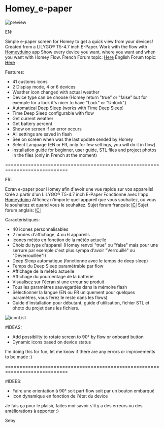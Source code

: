 # Homey_e-paper

![preview](https://user-images.githubusercontent.com/17813720/210804756-72a217c0-4635-45a9-98fc-5e2a97cf33e6.jpg)


EN:

Simple e-paper screen for Homey to get a quick view from your devices!
Created from a LILYGO® T5-4.7 inch E-Paper. 
Work with the flow with [Homeyduino]( https://homey.app/fr-fr/app/com.athom.homeyduino/Homeyduino/ ) app
Show every device you want, where you want and when you want with Homey Flow.
French Forum topic: [Here](https://community.homey.app/t/homeyduino-e-paper-pour-homey/74193)
English Forum topic: [Here](https://community.homey.app/t/homeyduino-e-paper-for-homey/74640)

Features:
- 41 customs icons
- 2 Display mode, 4 or 6 devices
- Weather icon changed with actual weather
- Device type can be choose (Homey return "true" or "false" but for exemple for a lock it's nicer to have "Lock" or "Unlock")
- Automatical Deep Sleep (works with Time Deep Sleep)
- Time Deep Sleep configurable with flow
- Get current weather
- Get battery percent
- Show on screen if an error occurs
- All settings are saved in flash
- See on screen when was the last update sended by Homey
- Select Language (EN or FR, only for few settings, you will do it in flow)
- installation guide for beginner, user guide, STL files and project photos in the files (only in French at the moment)



============================================================================

FR:

Ecran e-paper pour Homey afin d'avoir une vue rapide sur vos appareils!
Créé à partir d'un LILYGO® T5-4.7 inch E-Paper
Fonctionne avec l'app  [Homeyduino](https://homey.app/fr-fr/app/com.athom.homeyduino/Homeyduino/)
Affichez n'importe quel appareil que vous souhaitez, où vous le souhaitez et quand vous le souhaitez.
Sujet forum français: [ICI](https://community.homey.app/t/homeyduino-e-paper-pour-homey/74193)
Sujet forum anglais: [ICI](https://community.homey.app/t/homeyduino-e-paper-for-homey/74640)

Caractéristiques:
- 40 icones personnalisables
- 2 modes d'affichage, 4 ou 6 appareils
- Icones météo en fonction de la météo actuelle
- Choix du type d'appareil (Homey renvoi "true" ou "false" mais pour une serrure par exemple c'est plus sympa d'avoir "Verrouillé" ou "Déverrouillée"!)
- Deep Sleep automatique (fonctionne avec le temps de deep sleep)
- Temps du Deep Sleep paramétrable par flow
- Affichage de la météo actuelle
- Affichage du pourcentage de la batterie
- Visualisez sur l'écran si une erreur se produit
- Tous les paramètres sauvegardés dans la mémoire flash
- Sélectionner la langue (EN ou FR uniquement pour quelques paramètres, vous ferez le reste dans les flows)
- Guide d'installation pour débutant, guide d'utilisation, fichier STL et photo du projet dans les fichiers.

![iconList](https://user-images.githubusercontent.com/17813720/210806872-ae92b02d-a3fb-408f-a934-41c761caf09c.jpg)




#IDEAS:

- Add possibility to rotate screen to 90° by flow or onboard button
- Dynamic icons based on device status


I'm doing this for fun, let me know if there are any errors or improvements to be made :)

============================================================================
     
#IDEES:

- Faire une orientation à 90° soit part flow soit par un bouton embarqué
- Icon dynamique en fonction de l'état du device



Je fais ça pour le plaisir, faites moi savoir s'il y a des erreurs ou des améliorations à apporter :)

Seby 

